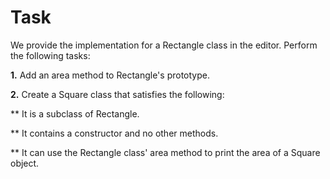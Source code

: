 # Task

We provide the implementation for a Rectangle class in the editor. Perform the following tasks:

**1.** Add an area method to Rectangle's prototype.

**2.** Create a Square class that satisfies the following:

** It is a subclass of Rectangle.

** It contains a constructor and no other methods.

** It can use the Rectangle class' area method to print the area of a Square object.
